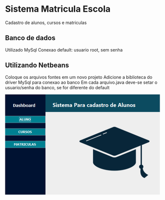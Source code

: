 # Sistema Matricula Escola
Cadastro de alunos, cursos e matriculas

## Banco de dados
Utilizado MySql
Conexao default: usuario root, sem senha

## Utilizando Netbeans
Coloque os arquivos fontes em um novo projeto
Adicione a biblioteca do driver MySql para conexao ao banco
Em cada arquivo.java deve-se setar o usuario/senha do banco, se for diferente do default

![Imagem tela inicial](https://github.com/rochaeduardo/Projeto_Escola/blob/master/telaAplica%C3%A7%C3%A3o.png)
